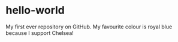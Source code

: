 # hello-world
My first ever repository on GitHub.
My favourite colour is royal blue because I support Chelsea!
